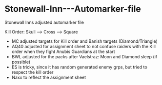 # Stonewall-Inn---Automarker-file

Stonewall Inns adjusted automarker file

Kill Order: Skull --> Cross --> Square

- MC adjusted targets for Kill order and Banish targets (Diamond/Triangle)
- AQ40 adjusted for assignment sheet to not confuse raiders with the Kill order when they fight Anubis Guardians at the start
- BWL adjusted for the packs after Vaelstraz: Moon and Diamond sleep (if possible)
- ES is tricky, since it has random generated enemy grps, but tried to respect the kill order
- Naxx to reflect the assignment sheet
